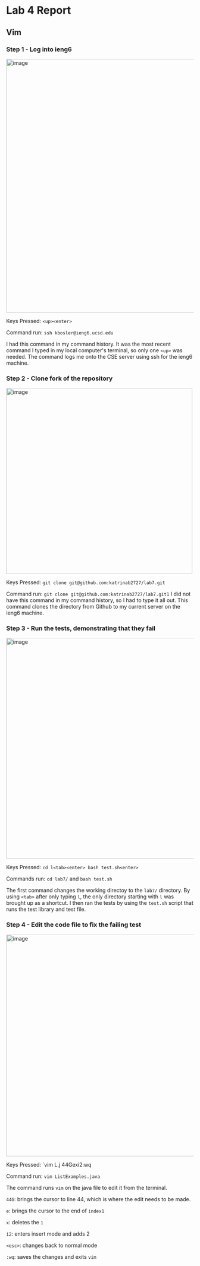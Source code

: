 # Lab 4 Report

## Vim

### Step 1 - Log into ieng6

<img width="682" alt="image" src="https://github.com/katrinab2727/cse15l-lab-reports/assets/149338452/15c9b8eb-c49a-4744-9460-1bc5de137c0d">

Keys Pressed: `<up><enter>`

Command run: `ssh kbosler@ieng6.ucsd.edu`

I had this command in my command history. It was the most recent command I typed in my local computer's terminal, so only one `<up>` was needed. The command logs me onto the CSE server using ssh for the ieng6 machine.

### Step 2 - Clone fork of the repository

<img width="500" alt="image" src="https://github.com/katrinab2727/cse15l-lab-reports/assets/149338452/2c0e9810-44e0-49a0-b391-133c023487a8">

Keys Pressed: `git clone git@github.com:katrinab2727/lab7.git`

Command run: `git clone git@github.com:katrinab2727/lab7.git1`
I did not have this command in my command history, so I had to type it all out. This command clones the directory from Github to my current server on the ieng6 machine.

### Step 3 - Run the tests, demonstrating that they fail

<img width="594" alt="image" src="https://github.com/katrinab2727/cse15l-lab-reports/assets/149338452/72089b58-4c3b-4ade-ab2f-d9187107f601">

Keys Pressed: `cd l<tab><enter> bash test.sh<enter>`

Commands run: `cd lab7/` and `bash test.sh`

The first command changes the working directoy to the `lab7/` directory. By using `<tab>` after only typing `l`, the only directory starting with `l` was brought up as a shortcut. I then ran the tests by using the `test.sh` script that runs the test library and test file.

### Step 4 - Edit the code file to fix the failing test

<img width="596" alt="image" src="https://github.com/katrinab2727/cse15l-lab-reports/assets/149338452/e07b3895-e5f1-4939-8db7-512e17f9ca8b">

Keys Pressed: `vim L<tab>.j<tab><enter> 44Gexi2<esc>:wq<enter>

Command run: `vim ListExamples.java`

The command runs `vim` on the java file to edit it from the terminal. 

`44G`: brings the cursor to line 44, which is where the edit needs to be made. 

`e`: brings the cursor to the end of `index1`

`x`: deletes the `1`

`i2`: enters insert mode and adds 2

`<esc>`: changes back to normal mode

`:wq`: saves the changes and exits `vim`







